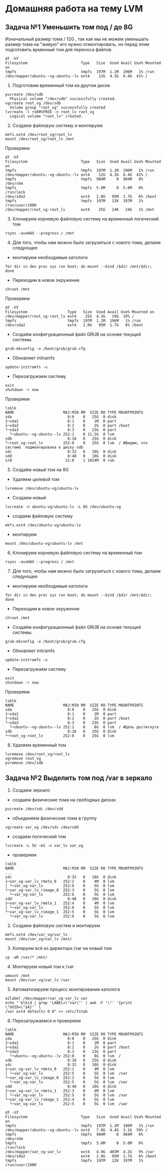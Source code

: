 # Домашняя работа на тему LVM
## Задача №1 Уменьшить том под / до 8G
Изначальный размер тома / 12G , так как мы не можем уменьшать размер тома на "живую" его нужно отмонтировать, но перед этим подготовить врменный том для переноса файлов.
```
df -hT
Filesystem                        Type   Size  Used Avail Use% Mounted on
tmpfs                             tmpfs  197M  1.1M  196M   1% /run
/dev/mapper/ubuntu--vg-ubuntu--lv ext4    12G  4.3G  6.4G  41% /
```
1. Подготовим временный том на другом диске
```
pvcreate /dev/sdb
  Physical volume "/dev/sdb" successfully created.
vgcreate root_vg /dev/sdb
  Volume group "root_vg" successfully created
lvcreate -l +100%FREE -n root_lv root_vg
  Logical volume "root_lv" created.
```
2. Создаем файловую систему и монтируем
```
mkfs.ext4 /dev/root_vg/root_lv
mount /dev/root_vg/root_lv /mnt
```
Проверяем
```
df -hT
Filesystem                        Type   Size  Used Avail Use% Mounted on
tmpfs                             tmpfs  197M  1.1M  196M   1% /run
/dev/mapper/ubuntu--vg-ubuntu--lv ext4    12G  4.3G  6.4G  41% /
tmpfs                             tmpfs  984M     0  984M   0% /dev/shm
tmpfs                             tmpfs  5.0M     0  5.0M   0% /run/lock
/dev/sda2                         ext4   2.0G   95M  1.7G   6% /boot
tmpfs                             tmpfs  197M   12K  197M   1% /run/user/1000
/dev/mapper/root_vg-root_lv       ext4    25G   24K   24G   1% /mnt
```
3. Клонируем корневую файловую систему на временный логический том
```
rsync -avxHAX --progress / /mnt
```
4. Для того, чтобы нам можно было загрузиться с нового  тома, делаем следующее
- монтируем необходимые катологи
```
for dir in dev proc sys run boot; do mount --bind /$dir /mnt/$dir; done
```
- Переходим в новое окружение
```
chroot /mnt
```
Проверяем
```
df -hT
Filesystem                  Type   Size  Used Avail Use% Mounted on
/dev/mapper/root_vg-root_lv ext4    25G  4.3G   19G  19% /
tmpfs                       tmpfs  197M  1.1M  196M   1% /run
/dev/sda2                   ext4   2.0G   95M  1.7G   6% /boot
```
- Создаём конфигурационный файл GRUB на основе текущей системы.
```
grub-mkconfig -o /boot/grub/grub.cfg
```
- Обновляет initramfs
```
update-initramfs -u
```
- Перезагружаем систему
```
exit
shutdown -r now
```
Проверяем
```
lsblk
NAME                      MAJ:MIN RM  SIZE RO TYPE MOUNTPOINTS
sda                         8:0    0   25G  0 disk 
├─sda1                      8:1    0    1M  0 part 
├─sda2                      8:2    0    2G  0 part /boot
└─sda3                      8:3    0   23G  0 part 
  └─ubuntu--vg-ubuntu--lv 252:1    0 11.5G  0 lvm  
sdb                         8:16   0   25G  0 disk 
└─root_vg-root_lv         252:0    0   25G  0 lvm  / #Видим, что система  подмонтирована к диску sdb
sdc                         8:32   0   10G  0 disk 
sdd                         8:48   0   10G  0 disk 
sr0                        11:0    1 1024M  0 rom  
```
5. Создаём новый том на 8G
- Удаляем целевой том
```
lvremove /dev/ubuntu-vg/ubuntu-lv
```
- Создаем новый
```
lvcreate -n ubuntu-vg/ubuntu-lv -L 8G /dev/ubuntu-vg
```
- создаем файловую систему 
```
mkfs.ext4 /dev/ubuntu-vg/ubuntu-lv
```
- монтируем
```
mount /dev/ubuntu-vg/ubuntu-lv /mnt
```
6. Клонируем корневую файловую систему на временный том
```
rsync -avxHAX --progress / /mnt
```
7. Для того, чтобы нам можно было загрузиться с нового тома, делаем следующее
- монтируем необходимые катологи
```
for dir in dev proc sys run boot; do mount --bind /$dir /mnt/$dir; done
```
- Переходим в новое окружение
```
chroot /mnt
```
- Создаём конфигурационный файл GRUB на основе текущей системы.
```
grub-mkconfig -o /boot/grub/grub.cfg
```
- Обновляет initramfs
```
update-initramfs -u
```
- Перезагружаем систему
```
exit
shutdown -r now
```
Проверяем
```
lsblk
NAME                      MAJ:MIN RM  SIZE RO TYPE MOUNTPOINTS
sda                         8:0    0   25G  0 disk 
├─sda1                      8:1    0    1M  0 part 
├─sda2                      8:2    0    2G  0 part /boot
└─sda3                      8:3    0   23G  0 part 
  └─ubuntu--vg-ubuntu--lv 252:1    0    8G  0 lvm  / #Цель достигнута
sdb                         8:16   0   25G  0 disk 
└─root_vg-root_lv         252:0    0   25G  0 lvm  
```
8. Удаляем временный том
```
lvremove /dev/root_vg/root_lv 
vgremove root_vg 
pvremove /dev/sdb
```

## Задача №2 Выделить том под /var в зеркало
1. Создаем зеркало
- cоздаем физические тома на свободных дисках
```
pvcreate /dev/sdc /dev/sdd
```
- объединяем физические тома в группу
```
vgcreate var_vg /dev/sdc /dev/sdd
```
- создаем логический том
```
lvcreate -L 5G -m1 -n var_lv var_vg
```
- проверяем
```
lsblk
NAME                      MAJ:MIN RM  SIZE RO TYPE MOUNTPOINTS
...
sdc                         8:32   0   10G  0 disk 
├─var_vg-var_lv_rmeta_0   252:2    0    4M  0 lvm  
│ └─var_vg-var_lv         252:6    0    5G  0 lvm  
└─var_vg-var_lv_rimage_0  252:3    0    5G  0 lvm  
  └─var_vg-var_lv         252:6    0    5G  0 lvm  
sdd                         8:48   0   10G  0 disk 
├─var_vg-var_lv_rmeta_1   252:4    0    4M  0 lvm  
│ └─var_vg-var_lv         252:6    0    5G  0 lvm  
└─var_vg-var_lv_rimage_1  252:5    0    5G  0 lvm  
  └─var_vg-var_lv         252:6    0    5G  0 lvm  
```
2. Создаем файловую систем и монтируем 
```
mkfs.ext4 /dev/var_vg/var_lv
mount /dev/var_vg/var_lv /mnt/
```
3. Копируем всё из директори /var на новый том
```
cp -aR /var/* /mnt/
```
4. Монтируем новый том к /var
```
umount /mnt
mount /dev/var_vg/var_lv /var
```
5. Автоматизируем процесс монтирования католога
```
e2label /dev/mapper/var_vg-var_lv var
echo "`blkid | grep 'LABEL=\"var\"' | awk -F '\"' '{print \"UUID=\"$4}'` \
/var ext4 defaults 0 0" >> /etc/fstab
```
6. Перезагружаемся и проверяем
```
lsblk
NAME                      MAJ:MIN RM  SIZE RO TYPE MOUNTPOINTS
sda                         8:0    0   25G  0 disk 
├─sda1                      8:1    0    1M  0 part 
├─sda2                      8:2    0    2G  0 part /boot
└─sda3                      8:3    0   23G  0 part 
  └─ubuntu--vg-ubuntu--lv 252:0    0    8G  0 lvm  /
sdb                         8:16   0   25G  0 disk 
sdc                         8:32   0   10G  0 disk 
├─var_vg-var_lv_rmeta_0   252:1    0    4M  0 lvm  
│ └─var_vg-var_lv         252:5    0    5G  0 lvm  /var
└─var_vg-var_lv_rimage_0  252:2    0    5G  0 lvm  
  └─var_vg-var_lv         252:5    0    5G  0 lvm  /var
sdd                         8:48   0   10G  0 disk 
├─var_vg-var_lv_rmeta_1   252:3    0    4M  0 lvm  
│ └─var_vg-var_lv         252:5    0    5G  0 lvm  /var
└─var_vg-var_lv_rimage_1  252:4    0    5G  0 lvm  
  └─var_vg-var_lv         252:5    0    5G  0 lvm  /var

df -hT
Filesystem                        Type   Size  Used Avail Use% Mounted on
tmpfs                             tmpfs  197M  1.1M  196M   1% /run
/dev/mapper/ubuntu--vg-ubuntu--lv ext4   7.8G  4.4G  3.1G  59% /
tmpfs                             tmpfs  984M     0  984M   0% /dev/shm
tmpfs                             tmpfs  5.0M     0  5.0M   0% /run/lock
/dev/mapper/var_vg-var_lv         ext4   4.9G  403M  4.2G   9% /var
/dev/sda2                         ext4   2.0G   95M  1.7G   6% /boot
tmpfs                             tmpfs  197M   12K  197M   1% /run/user/1000
```

